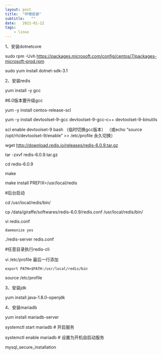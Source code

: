 ```yaml
---
layout: post
title:  "环境安装"
subtitle:   "" 
date:   2021-01-22
tags:
    - linux
---
```

1、安装dotnetcore

sudo rpm -Uvh https://packages.microsoft.com/config/centos/7/packages-microsoft-prod.rpm

sudo yum install dotnet-sdk-3.1

2、安装redis

yum install -y gcc

#6.0版本要升级gcc

yum -y install centos-release-scl

yum -y install devtoolset-9-gcc devtoolset-9-gcc-c++ devtoolset-9-binutils

scl enable devtoolset-9 bash （临时切换gcc版本）
（或echo “source /opt/rh/devtoolset-9/enable” >> /etc/profile 永久切换）

wget http://download.redis.io/releases/redis-6.0.9.tar.gz

tar -zxvf redis-6.0.9.tar.gz

cd redis-6.0.9

make

make install PREFIX=/usr/local/redis

#后台启动

cd /usr/local/redis/bin/

cp /data/giraffe/softwares/redis-6.0.9/redis.conf /usr/local/redis/bin/

vi redis.conf

	daemonize yes

./redis-server redis.conf

#任意目录执行redis-cli

vi /etc/profile 最后一行添加

	export PATH=$PATH:/usr/local/redis/bin

source /etc/profile 

3、安装jdk

yum install java-1.8.0-openjdk

4、安装mariadb

yum install mariadb-server

systemctl start mariadb  # 开启服务

systemctl enable mariadb  # 设置为开机自启动服务

mysql_secure_installation

